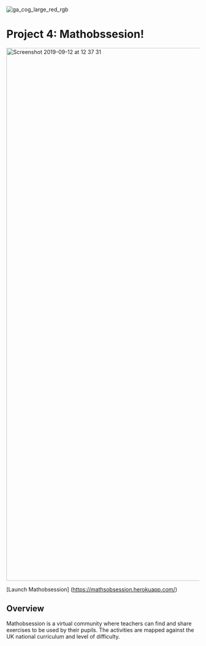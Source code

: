![ga_cog_large_red_rgb](https://cloud.githubusercontent.com/assets/40461/8183776/469f976e-1432-11e5-8199-6ac91363302b.png)
# Project 4: Mathobssesion!

<img width="1391" alt="Screenshot 2019-09-12 at 12 37 31" src="https://user-images.githubusercontent.com/49660544/64781215-400ede80-d55a-11e9-9ab4-ce105fba7109.png">

[Launch Mathobsession] (https://mathsobsession.herokuapp.com/)

## Overview
Mathobsession is a virtual community where teachers can find and share exercises to be used by their pupils. The activities are mapped against the UK national curriculum and level of difficulty. 


